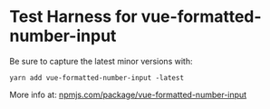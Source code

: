 # Test Harness for vue-formatted-number-input

Be sure to capture the latest minor versions with:
```
yarn add vue-formatted-number-input -latest
```

More info at:
    [npmjs.com/package/vue-formatted-number-input](https://www.npmjs.com/package/vue-formatted-number-input)
